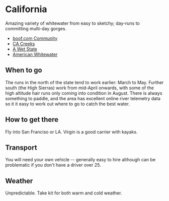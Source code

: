 California
==========

Amazing variety of whitewater from easy to sketchy; day-runs to committing multi-day gorges.

  * [boof.com Community](http://forums.boof.com/)
  * [CA Creeks](http://cacreeks.com/)
  * [A Wet State](http://www.awetstate.com)
  * [American Whitewater](http://www.americanwhitewater.org/content/River/state-summary/state/CA/)

When to go
----------

The runs in the north of the state tend to work earlier: March to May. Further south (the High Sierras) work from mid-April onwards, with some of the high altitude hair runs only coming into condition in August. There is always something to paddle, and the area has excellent online river telemetry data so it it easy to work out where to go to catch the best water.

How to get there
----------------

Fly into San Franciso or LA. Virgin is a good carrier with kayaks.

Transport
---------

You will need your own vehicle -- generally easy to hire although can be problematic if you don't have a driver over 25.

Weather
-------

Unpredictable. Take kit for both warm and cold weather.



